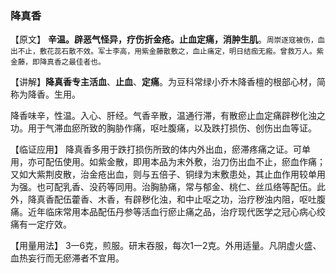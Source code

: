 ### 降真香


【原文】 **辛温。辟恶气怪异，疗伤折金疮。止血定痛，消肿生肌**。<small>周崇逐寇被伤，血出不止，敷花蕊石散不效。军士李高，用紫金藤散敷之，血止痛定，明日结痂无瘢。曾救万人。紫金藤，即降真香之最佳者也。</small>

【讲解】**降真香专主活血**、**止血**、**定痛**。为豆科常绿小乔木降香檀的根部心材，简称为降香。生用。

降香味辛，性温。入心、肝经。气香辛散，温通行滞，有散瘀止血定痛辟秽化浊之功。用于气滞血瘀所致的胸胁作痛，呕吐腹痛，以及跌打损伤、创伤出血等证。

【临证应用】  降真香多用于跌打损伤所致的体内外出血，瘀滞疼痛之证。可单用，亦可配伍使用。如紫金散，即用本品为末外敷，治刀伤出血不止，瘀血作痛；又如大紫荆皮散，治金疮出血，则与五倍子、铜绿为末敷患处，其止血作用较单用为强。也可配乳香、没药等同用。治胸胁痛，常与郁金、桃仁、丝瓜络等配伍。此外，降真香配伍藿香、木香，有辟秽化浊，和中止呕之功，治疗秽浊内阻，呕吐腹痛。近年临床常用本品配伍丹参等活血行瘀止痛之品，治疗现代医学之冠心病心绞痛有一定疗效。

【用量用法】   3一6克，煎服。研末吞服，每次1一2克。外用适量。凡阴虚火盛、血热妄行而无瘀滞者不宜用。
